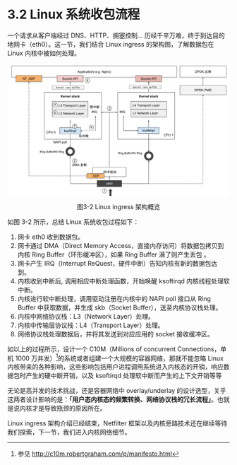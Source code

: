 # 3.2 Linux 系统收包流程

一个请求从客户端经过 DNS、HTTP、拥塞控制... 历经千辛万难，终于到达目的地网卡（eth0）。这一节，我们结合 Linux ingress 的架构图，了解数据包在 Linux 内核中被如何处理。

<div  align="center">
	<img src="../assets/networking.svg" width="650"  align=center />
	<p>图3-2 Linux ingress 架构概览 </p>
</div>

如图 3-2 所示，总结 Linux 系统收包过程如下：

1. 网卡 eth0 收到数据包。
2. 网卡通过 DMA（Direct Memory Access，直接内存访问）将数据包拷贝到内核 Ring Buffer（环形缓冲区），如果 Ring Buffer 满了则产生丢包 。
3. 网卡产生 IRQ（Interrupt ReQuest，硬件中断）告知内核有新的数据包达到。
4. 内核收到中断后, 调用相应中断处理函数，开始唤醒 ksoftirqd 内核线程处理软中断。
5. 内核进行软中断处理，调用驱动注册在内核中的 NAPI poll 接口从 Ring Buffer 中获取数据，并生成 skb（Socket Buffer），送至内核协议栈处理。
6. 内核中网络协议栈：L3（Network Layer）处理。
7. 内核中传输层协议栈：L4（Transport Layer）处理。
8. 网络协议栈处理数据后，并将其发送到对应应用的 socket 接收缓冲区。

如以上的过程所示，设计一个 C10M（Millions of concurrent Connections，单机 1000 万并发）[^1]的系统或者组建一个大规模的容器网络，那就不能忽略 Linux 内核带来的各种影响，这些影响包括用户进程调用系统进入内核态的开销，响应数据包时产生的硬中断开销，以及 ksoftirqd 处理软中断而产生的上下文开销等等

无论是高并发的技术挑战，还是容器网络中 overlay/underlay 的设计选型，关乎这两者设计影响的是：**「用户态内核态的频繁转换、网络协议栈的冗长流程」**。也就是说内核才是导致瓶颈的原因所在。

Linux ingress 架构介绍已经结束，Netfilter 框架以及内核旁路技术还在继续等待我们探索，下一节，我们进入内核网络细节。

[^1]: 参见 http://c10m.robertgraham.com/p/manifesto.html